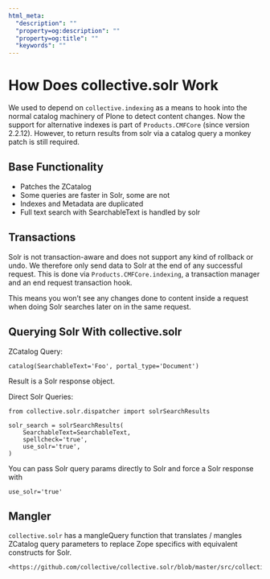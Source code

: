 ```yaml
---
html_meta:
  "description": ""
  "property=og:description": ""
  "property=og:title": ""
  "keywords": ""
---
```


# How Does collective.solr Work

We used to depend on `collective.indexing` as a means to hook into the normal catalog machinery of Plone to detect content changes.
Now the support for alternative indexes is part of `Products.CMFCore` (since version 2.2.12).
However, to return results from solr via a catalog query a monkey patch is still required.

## Base Functionality

- Patches the ZCatalog
- Some queries are faster in Solr, some are not
- Indexes and Metadata are duplicated
- Full text search with SearchableText is handled by solr

## Transactions

Solr is not transaction-aware and does not support any kind of rollback or undo.
We therefore only send data to Solr at the end of any successful request.
This is done via `Products.CMFCore.indexing`, a transaction manager and an end request transaction hook.

This means you won’t see any changes done to content inside a request when doing Solr searches later on in the same request.

## Querying Solr With collective.solr

ZCatalog Query:

```
catalog(SearchableText='Foo', portal_type='Document')
```

Result is a Solr response object.

Direct Solr Queries:

```
from collective.solr.dispatcher import solrSearchResults

solr_search = solrSearchResults(
    SearchableText=SearchableText,
    spellcheck='true',
    use_solr='true',
)
```

You can pass Solr query params directly to Solr and force a Solr response
with

```
use_solr='true'
```

## Mangler

`collective.solr` has a mangleQuery function that translates / mangles ZCatalog query parameters to replace Zope specifics with equivalent constructs for Solr.

```{seealso}
<https://github.com/collective/collective.solr/blob/master/src/collective/solr/mangler.py#L96>
```
